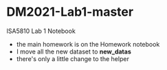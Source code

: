 # DM2021-Lab1-master
ISA5810 Lab 1 Notebook

* the main homework is on the Homework notebook
* I move all the new dataset to **new_datas**
* there's only a little change to the helper
